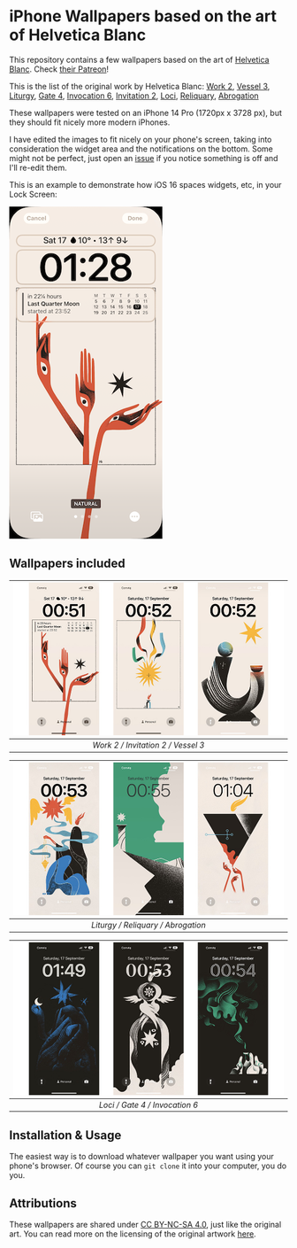 # iPhone Wallpapers based on the art of Helvetica Blanc

This repository contains a few wallpapers based on the art of [Helvetica Blanc](https://helveticablanc.com/index.html). Check [their Patreon](https://www.patreon.com/helveticablanc)!

This is the list of the original work by Helvetica Blanc:
[Work 2](https://helveticablanc.com/20220830-work-2.html), 
[Vessel 3](https://helveticablanc.com/20220412-vessel-3.html), 
[Liturgy](https://helveticablanc.com/20201111-liturgy.html), 
[Gate 4](https://helveticablanc.com/20211119-gate-4.html), 
[Invocation 6](https://helveticablanc.com/20220331-invocation-6.html), 
[Invitation 2](https://helveticablanc.com/20220614-invitation-2.html), 
[Loci](https://helveticablanc.com/20210917-loci.html), 
[Reliquary](https://helveticablanc.com/20220721-reliquary.html), 
[Abrogation](https://helveticablanc.com/20220106-abrogation.html)

These wallpapers were tested on an iPhone 14 Pro (1720px x 3728 px), but they should fit nicely more modern iPhones.

I have edited the images to fit nicely on your phone's screen, taking into consideration the widget area and the notifications on the bottom. Some might not be perfect, just open an [issue](https://github.com/aersoares81/helvetica_blanc_wallpapers/issues) if you notice something is off and I'll re-edit them.

This is an example to demonstrate how iOS 16 spaces widgets, etc, in your Lock Screen:

![Customizing Lock Screen](https://github.com/aersoares81/helvetica_blanc_wallpapers/blob/main/examples/customization_example.PNG) 

## Wallpapers included

| ![Example of usage - part 1](https://github.com/aersoares81/helvetica_blanc_wallpapers/blob/main/examples/examples1.jpeg) | 
|:--:| 
| *Work 2 / Invitation 2 / Vessel 3* |

| ![Example of usage - part 2](https://github.com/aersoares81/helvetica_blanc_wallpapers/blob/main/examples/examples2.jpeg) | 
|:--:| 
| *Liturgy / Reliquary / Abrogation* |

| ![Example of usage - part 3](https://github.com/aersoares81/helvetica_blanc_wallpapers/blob/main/examples/examples3.jpeg) | 
|:--:| 
| *Loci / Gate 4 / Invocation 6* |


## Installation & Usage
The easiest way is to download whatever wallpaper you want using your phone's browser. Of course you can ``git clone`` it into your computer, you do you.

## Attributions
These wallpapers are shared under [CC BY-NC-SA 4.0](https://creativecommons.org/licenses/by-nc-sa/4.0/), just like the original art. You can read more on the licensing of the original artwork [here](https://helveticablanc.com/licensing.html).
